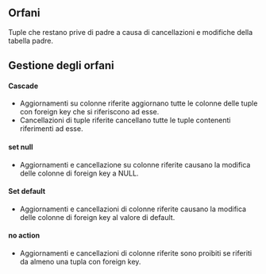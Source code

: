 ## Orfani
Tuple che restano prive di padre a causa di cancellazioni e modifiche della tabella padre.

## Gestione degli orfani
#### Cascade
- Aggiornamenti su colonne riferite aggiornano tutte le colonne delle tuple con foreign key che si riferiscono ad esse.
- Cancellazioni di tuple riferite cancellano tutte le tuple contenenti riferimenti ad esse.

#### set null
- Aggiornamenti e cancellazione su colonne riferite causano la modifica delle colonne di foreign key a NULL.

#### Set default
- Aggiornamenti e cancellazioni di colonne riferite causano la modifica delle colonne di foreign key al valore di default.

#### no action
- Aggiornamenti e cancellazioni di colonne riferite sono proibiti se riferiti da almeno una tupla con foreign key.

